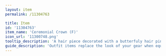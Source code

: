 ```yaml
---
layout: item
permalink: /11304763

title: Item
id: '11304763'
item_name: 'Ceremonial Crown (F)'
icon_url: '11300748.png'
tooltip_description: 'A hair piece decorated with a butterfuly hair pin and a ceremonial headpiece.'
guide_description: 'Outfit items replace the look of your gear when equipped.'
---
```

